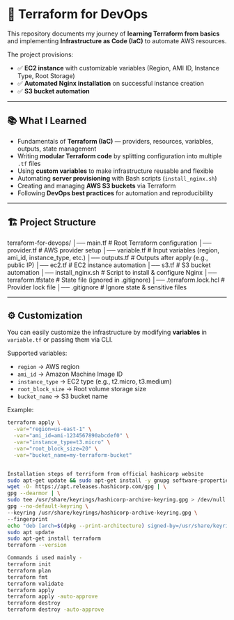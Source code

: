# 🚀 Terraform for DevOps

This repository documents my journey of **learning Terraform from basics** and implementing **Infrastructure as Code (IaC)** to automate AWS resources.  

The project provisions:
- ✅ **EC2 instance** with customizable variables (Region, AMI ID, Instance Type, Root Storage)
- ✅ **Automated Nginx installation** on successful instance creation
- ✅ **S3 bucket automation**

---

## 📚 What I Learned

- Fundamentals of **Terraform (IaC)** — providers, resources, variables, outputs, state management
- Writing **modular Terraform code** by splitting configuration into multiple `.tf` files
- Using **custom variables** to make infrastructure reusable and flexible
- Automating **server provisioning** with Bash scripts (`install_nginx.sh`)
- Creating and managing **AWS S3 buckets** via Terraform
- Following **DevOps best practices** for automation and reproducibility

---

## 🏗️ Project Structure
terraform-for-devops/
│── main.tf # Root Terraform configuration
│── provider.tf # AWS provider setup
│── variable.tf # Input variables (region, ami_id, instance_type, etc.)
│── outputs.tf # Outputs after apply (e.g., public IP)
│── ec2.tf # EC2 instance automation
│── s3.tf # S3 bucket automation
│── install_nginx.sh # Script to install & configure Nginx
│── terraform.tfstate # State file (ignored in .gitignore)
│── .terraform.lock.hcl # Provider lock file
│── .gitignore # Ignore state & sensitive files



---

## ⚙️ Customization

You can easily customize the infrastructure by modifying **variables** in `variable.tf` or passing them via CLI.

Supported variables:
- `region` → AWS region  
- `ami_id` → Amazon Machine Image ID  
- `instance_type` → EC2 type (e.g., t2.micro, t3.medium)  
- `root_block_size` → Root volume storage size  
- `bucket_name` → S3 bucket name  

Example:

```bash
terraform apply \
  -var="region=us-east-1" \
  -var="ami_id=ami-1234567890abcdef0" \
  -var="instance_type=t3.micro" \
  -var="root_block_size=20" \
  -var="bucket_name=my-terraform-bucket"


Installation steps of terriform from official hashicorp website
sudo apt-get update && sudo apt-get install -y gnupg software-properties-common
wget -O- https://apt.releases.hashicorp.com/gpg | \
gpg --dearmor | \
sudo tee /usr/share/keyrings/hashicorp-archive-keyring.gpg > /dev/null
gpg --no-default-keyring \
--keyring /usr/share/keyrings/hashicorp-archive-keyring.gpg \
--fingerprint
echo "deb [arch=$(dpkg --print-architecture) signed-by=/usr/share/keyrings/hashicorp-archive-keyring.gpg] https://apt.releases.hashicorp.com $(grep -oP '(?<=UBUNTU_CODENAME=).*' /etc/os-release || lsb_release -cs) main" | sudo tee /etc/apt/sources.list.d/hashicorp.list
sudo apt update
sudo apt-get install terraform
terraform --version

Commands i used mainly -
terraform init
terraform plan
terraform fmt
terraform validate
terraform apply
terraform apply -auto-approve
terraform destroy
terraform destroy -auto-approve
